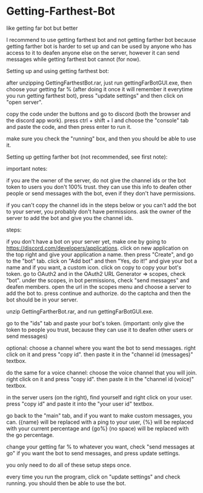 # Getting-Farthest-Bot
like getting far bot but better

I recommend to use getting farthest bot and not getting farther bot because getting farther bot is harder to set up and can be used by anyone who has access to it to deafen anyone else on the server, however it can send messages while getting farthest bot cannot (for now).

Setting up and using getting farthest bot:

after unzipping GettingFarthestBot.rar, just run gettingFarBotGUI.exe, then choose your getting far % (after doing it once it will remember it everytime you run getting farthest bot), press "update settings" and then click on "open server".

copy the code under the buttons and go to discord (both the browser and the discord app work). press ctrl + shift + I and choose the "console" tab and paste the code, and then press enter to run it.

make sure you check the "running" box, and then you should be able to use it.

Setting up getting farther bot (not recommended, see first note):

important notes:

if you are the owner of the server, do not give the channel ids or the bot token to users you don't 100% trust. they can use this info to deafen other people or send messages with the bot, even if they don't have permissions.

if you can't copy the channel ids in the steps below or you can't add the bot to your server, you probably don't have permissions. ask the owner of the server to add the bot and give you the channel ids.

steps:

if you don't have a bot on your server yet, make one by going to https://discord.com/developers/applications. click on new application on the top right and give your application a name. then press "Create", and go to the "bot" tab. click on "Add bot" and then "Yes, do it!" and give your bot a name and if you want, a custom icon. click on copy to copy your bot's token. go to OAuth2 and in the OAuth2 URL Generator => scopes, check "bot". under the scopes, in bot permissions, check "send messages" and deafen members. open the url in the scopes menu and choose a server to add the bot to. press continue and authorize. do the captcha and then the bot should be in your server.

unzip GettingFartherBot.rar, and run gettingFarBotGUI.exe.

go to the "ids" tab and paste your bot's token. (important: only give the token to people you trust, because they can use it to deafen other users or send messages)

optional: choose a channel where you want the bot to send messages. right click on it and press "copy id". then paste it in the "channel id (messages)" textbox.

do the same for a voice channel: choose the voice channel that you will join. right click on it and press "copy id". then paste it in the "channel id (voice)" textbox.

in the server users (on the right), find yourself and right click on your user. press "copy id" and paste it into the "your user id" textbox.

go back to the "main" tab, and if you want to make custom messages, you can. ({name} will be replaced with a ping to your user, {%} will be replaced with your current percentage and {go%} (no space) will be replaced with the go percentage.

change your getting far % to whatever you want, check "send messages at go" if you want the bot to send messages, and press update settings.

you only need to do all of these setup steps once.

every time you run the program, click on "update settings" and check running. you should then be able to use the bot.
